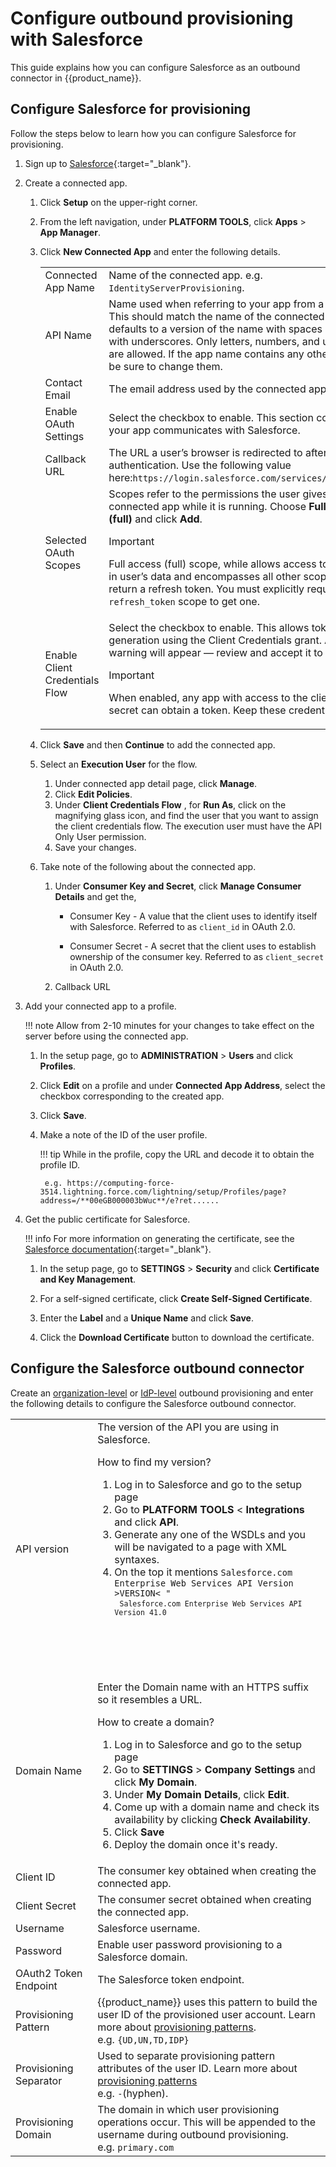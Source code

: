 # Configure outbound provisioning with Salesforce

This guide explains how you can configure Salesforce as an outbound connector in {{product_name}}.

## Configure Salesforce for provisioning

Follow the steps below to learn how you can configure Salesforce for provisioning.

1. Sign up to [Salesforce](https://developer.salesforce.com/){:target="_blank"}.

2. Create a connected app.

    1. Click **Setup** on the upper-right corner.

    2. From the left navigation, under **PLATFORM TOOLS**, click **Apps** > **App Manager**.

    3. Click **New Connected App** and enter the following details.

        <table>
            <tr>
                <td>Connected App Name</td>
                <td>Name of the connected app. e.g. <code>IdentityServerProvisioning</code>.</td>
            </tr>
            <tr>
                <td>API Name</td>
                <td>Name used when referring to your app from a program. This should match the name of the connected app. This defaults to a version of the name with spaces replaced with underscores. Only letters, numbers, and underscores are allowed. If the app name contains any other characters, be sure to change them.</td>
            </tr>
            <tr>
            <td>Contact Email</td>
            <td>The email address used by the connected app.</td>
            </tr>
            <tr>
            <td>Enable OAuth Settings</td>
            <td>Select the checkbox to enable. This section controls how your app communicates with Salesforce.</td>
            </tr>
            <tr>
                <td>Callback URL</td>
                <td>The URL a user’s browser is redirected to after successful authentication. Use the following value  here:<code>https://login.salesforce.com/services/oauth2/token</code></td>
            </tr>
            <tr>
                <td>Selected OAuth Scopes</td>
                <td>Scopes refer to the permissions the user gives to the connected app while it is running.
                Choose <strong>Full access (full)</strong> and click <strong>Add</strong>.
                <div class="admonition note">
                    <p class="admonition-title">Important</p>
                    <p>Full access (full) scope, while allows access to the logged-in user’s data and encompasses all other  scopes, does not return a refresh token. You must explicitly request the <code>refresh_token</code> scope to get one.</p>
                </div>
                </td>
            </tr>
            <tr>
                <td>Enable Client Credentials Flow</td>
                <td>Select the checkbox to enable. This allows token generation using the Client Credentials grant. 
                    A security warning will appear — review and accept it to proceed. </br>
                    <div class="admonition note">
                        <p class="admonition-title">Important</p>
                        <p>When enabled, any app with access to the client ID and secret can obtain a token. Keep these credentials secure.</p>
                    </div>
                </td>
            </tr>
        </table>

    4. Click **Save** and then **Continue** to add the connected app.

    5. Select an **Execution User** for the flow.

        1. Under connected app detail page, click **Manage**.
        2. Click **Edit Policies**.
        3. Under **Client Credentials Flow** , for **Run As**, 
        click on the magnifying glass icon, and find the user that you want to assign the client credentials flow. 
        The execution user must have the API Only User permission.
        4. Save your changes.

    6. Take note of the following about the connected app.

        1. Under **Consumer Key and Secret**, click **Manage Consumer Details** and get the,
            - Consumer Key - A value that the client uses to identify itself
        with Salesforce. Referred to as `client_id` in OAuth 2.0.

            - Consumer Secret - A secret that the client uses to establish
        ownership of the consumer key. Referred to as `client_secret` in
        OAuth 2.0.

        2. Callback URL

3. Add your connected app to a profile.

    !!! note
        Allow from 2-10 minutes for your changes to take effect on the
        server before using the connected app.

    1. In the setup page, go to **ADMINISTRATION** > **Users** and click **Profiles**.

    2. Click **Edit** on a profile and under **Connected App Address**, select the checkbox corresponding to the created app.

    3. Click **Save**.

    4. Make a note of the ID of the user profile.

        !!! tip
            While in the profile, copy the URL and decode it to obtain the profile ID.

            e.g. https://computing-force-3514.lightning.force.com/lightning/setup/Profiles/page?address=/**00eGB000003bWuc**/e?ret......

4. Get the public certificate for Salesforce.

    !!! info
        For more information on generating the certificate, see the [Salesforce
        documentation](https://help.salesforce.com/s/articleView?id=sf.security_keys_about.htm&type=5){:target="_blank"}.

    1. In the setup page, go to **SETTINGS** > **Security** and click **Certificate and Key Management**.

    2. For a self-signed certificate, click **Create Self-Signed Certificate**.

    3. Enter the **Label** and a **Unique Name** and click **Save**.

    4. Click the **Download Certificate** button to download the certificate.

## Configure the Salesforce outbound connector

Create an [organization-level]({{base_path}}/guides/users/outbound-provisioning/provisioning-levels/org-level) or [IdP-level]({{base_path}}/guides/users/outbound-provisioning/provisioning-levels/idp-level) outbound provisioning and enter the following details to configure the Salesforce outbound connector.

<table>
    <tr>
        <td>API version</td>
        <td>The version of the API you are using in Salesforce.
        <div class="admonition note">
        <p class="admonition-title">How to find my version?</p>
        <ol>
            <li>Log in to Salesforce and go to the setup page</li>
            <li>Go to <b>PLATFORM TOOLS</b> &lt; <b>Integrations</b> and click <b>API</b>.</li>
            <li>Generate any one of the WSDLs and you will be navigated to a page with XML syntaxes.</li>
            <li>On the top it mentions <code>Salesforce.com Enterprise Web Services API Version &gt;VERSION&lt; "</br> <code>Salesforce.com Enterprise Web Services API Version 41.0</code>
        </ol>
        </div>
        </td>
    </tr>
    <tr>
        <td>Domain Name</td>
        <td>Enter the Domain name with an HTTPS suffix so it resembles a URL.
        <div class="admonition note">
        <p class="admonition-title">How to create a domain?</p>
        <ol>
            <li>Log in to Salesforce and go to the setup page</li>
            <li>Go to <b>SETTINGS</b> &gt; <b>Company Settings</b> and click <b>My Domain</b>.</li>
            <li>Under <b>My Domain Details</b>, click <b>Edit</b>.</li>
            <li>Come up with a domain name and check its availability by clicking <b>Check Availability</b>.</li>
            <li>Click <b>Save</b></li>
            <li>Deploy the domain once it's ready.</li>
        </ol>
        </div>
        </td>
    </tr>
    <tr>
        <td>Client ID</td>
        <td>The consumer key obtained when creating the connected app.</td>
    </tr>
    <tr>
        <td>Client Secret</td>
        <td>The consumer secret obtained when creating the connected app.</td>
    </tr>
    <tr>
        <td>Username</td>
        <td>Salesforce username.</td>
    </tr>
    <tr>
        <td>Password</td>
        <td>Enable user password provisioning to a Salesforce domain.</td>
    </tr>
    <tr>
        <td>OAuth2 Token Endpoint</td>
        <td>The Salesforce token endpoint.</td>
    </tr>
    <tr>
        <td>Provisioning Pattern</td>
        <td>{{product_name}} uses this pattern to build the user ID of the provisioned user account. Learn more about <a href="{{base_path}}/guides/users/outbound-provisioning/provisioning-patterns">provisioning patterns</a>.</br>
        e.g. <code>{UD,UN,TD,IDP}</code></td>
    </tr>
    <tr>
        <td>Provisioning Separator </td>
        <td>Used to separate provisioning pattern attributes of the user ID. Learn more about <a href="{{base_path}}/guides/users/outbound-provisioning/provisioning-patterns">provisioning patterns</a></br>
        e.g. <code>-</code>(hyphen).</td>
        </td>
    </tr>
    <tr>
        <td>Provisioning Domain</td>
        <td>The domain in which user provisioning operations occur. 
            This will be appended to the username during outbound provisioning.</br>
            e.g. <code>primary.com</code>
        </td>
    </tr>
</table>

